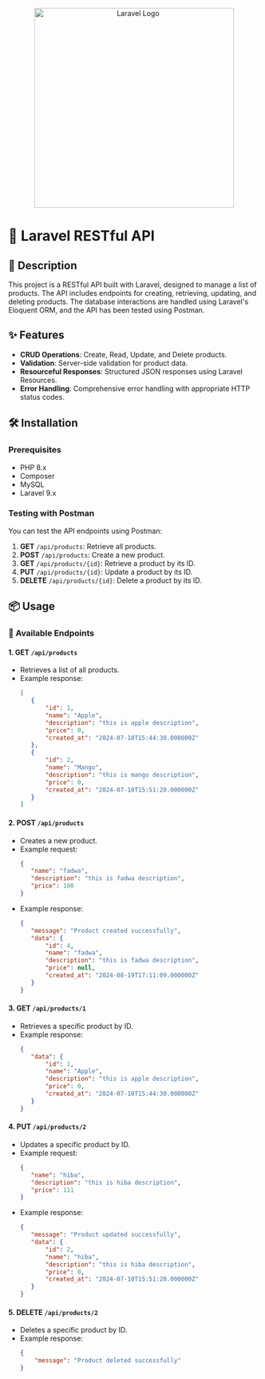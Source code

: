 <p align="center"><a href="https://laravel.com" target="_blank"><img src="https://raw.githubusercontent.com/laravel/art/master/logo-lockup/5%20SVG/2%20CMYK/1%20Full%20Color/laravel-logolockup-cmyk-red.svg" width="400" alt="Laravel Logo"></a></p>

# 🚀 Laravel RESTful API

## 📄 Description
This project is a RESTful API built with Laravel, designed to manage a list of products. The API includes endpoints for creating, retrieving, updating, and deleting products. The database interactions are handled using Laravel's Eloquent ORM, and the API has been tested using Postman.

## ✨ Features
- **CRUD Operations**: Create, Read, Update, and Delete products.
- **Validation**: Server-side validation for product data.
- **Resourceful Responses**: Structured JSON responses using Laravel Resources.
- **Error Handling**: Comprehensive error handling with appropriate HTTP status codes.

## 🛠️ Installation

### Prerequisites
- PHP 8.x
- Composer
- MySQL
- Laravel 9.x

### Testing with Postman
You can test the API endpoints using Postman:

1. **GET** `/api/products`: Retrieve all products.
2. **POST** `/api/products`: Create a new product.
3. **GET** `/api/products/{id}`: Retrieve a product by its ID.
4. **PUT** `/api/products/{id}`: Update a product by its ID.
5. **DELETE** `/api/products/{id}`: Delete a product by its ID.

## 📦 Usage

### 🔗 Available Endpoints

#### 1. **GET** `/api/products`
   - Retrieves a list of all products.
   - Example response:
     ```json
     [
        {
            "id": 1,
            "name": "Apple",
            "description": "this is apple description",
            "price": 0,
            "created_at": "2024-07-10T15:44:30.000000Z"
        },
        {
            "id": 2,
            "name": "Mango",
            "description": "this is mango description",
            "price": 0,
            "created_at": "2024-07-10T15:51:20.000000Z"
        }
     ]
     ```

#### 2. **POST** `/api/products`
   - Creates a new product.
   - Example request:
     ```json
     {
        "name": "fadwa",
        "description": "this is fadwa description",
        "price": 100
     }
     ```
   - Example response:
     ```json
     {
        "message": "Product created successfully",
        "data": {
            "id": 4,
            "name": "fadwa",
            "description": "this is fadwa description",
            "price": null,
            "created_at": "2024-08-19T17:11:09.000000Z"
        }
     }
     ```

#### 3. **GET** `/api/products/1`
   - Retrieves a specific product by ID.
   - Example response:
     ```json
     {
        "data": {
            "id": 1,
            "name": "Apple",
            "description": "this is apple description",
            "price": 0,
            "created_at": "2024-07-10T15:44:30.000000Z"
        }
     }
     ```

#### 4. **PUT** `/api/products/2`
   - Updates a specific product by ID.
   - Example request:
     ```json
     {
        "name": "hiba",
        "description": "this is hiba description",
        "price": 111
     }
     ```
   - Example response:
     ```json
     {
        "message": "Product updated successfully",
        "data": {
            "id": 2,
            "name": "hiba",
            "description": "this is hiba description",
            "price": 0,
            "created_at": "2024-07-10T15:51:20.000000Z"
        }
     }
     ```

#### 5. **DELETE** `/api/products/2`
   - Deletes a specific product by ID.
   - Example response:
     ```json
     {
         "message": "Product deleted successfully"
     }
     ```
